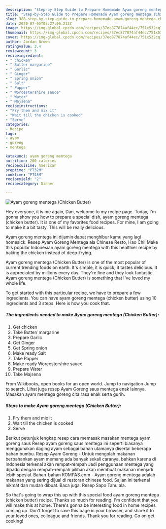 ```yaml
---
description: "Step-by-Step Guide to Prepare Homemade Ayam goreng mentega (Chicken Butter)"
title: "Step-by-Step Guide to Prepare Homemade Ayam goreng mentega (Chicken Butter)"
slug: 388-step-by-step-guide-to-prepare-homemade-ayam-goreng-mentega-chicken-butter
date: 2020-07-05T03:27:06.213Z
image: https://img-global.cpcdn.com/recipes/37ec877874af44ec/751x532cq70/ayam-goreng-mentega-chicken-butter-recipe-main-photo.jpg
thumbnail: https://img-global.cpcdn.com/recipes/37ec877874af44ec/751x532cq70/ayam-goreng-mentega-chicken-butter-recipe-main-photo.jpg
cover: https://img-global.cpcdn.com/recipes/37ec877874af44ec/751x532cq70/ayam-goreng-mentega-chicken-butter-recipe-main-photo.jpg
author: Jordan Brown
ratingvalue: 3.4
reviewcount: 3
recipeingredient:
- " chicken"
- " Butter margarine"
- " Garlic"
- " Ginger"
- " Spring onion"
- " Salt"
- " Papper"
- " Worcestershire sauce"
- " Water"
- " Majsena"
recipeinstructions:
- "Fry them and mix it"
- "Wait till the chicken is cooked"
- "Serve"
categories:
- Recipe
tags:
- ayam
- goreng
- mentega

katakunci: ayam goreng mentega 
nutrition: 200 calories
recipecuisine: American
preptime: "PT32M"
cooktime: "PT48M"
recipeyield: "2"
recipecategory: Dinner

---
```



![Ayam goreng mentega (Chicken Butter)](https://img-global.cpcdn.com/recipes/37ec877874af44ec/751x532cq70/ayam-goreng-mentega-chicken-butter-recipe-main-photo.jpg)

Hey everyone, it is me again, Dan, welcome to my recipe page. Today, I'm gonna show you how to prepare a special dish, ayam goreng mentega (chicken butter). It is one of my favorites food recipes. For mine, I am going to make it a bit tasty. This will be really delicious.

Ayam goreng mentega ini dijamin dapat menghibur kamu yang lagi homesick. Resep Ayam Goreng Mentega ala Chinese Resto, Hao Chi! Make this popular Indonesian ayam goreng mentega with this healthier recipe by baking the chicken instead of deep-frying.

Ayam goreng mentega (Chicken Butter) is one of the most popular of current trending foods on earth. It's simple, it is quick, it tastes delicious. It is appreciated by millions every day. They're fine and they look fantastic. Ayam goreng mentega (Chicken Butter) is something that I've loved my whole life.


To get started with this particular recipe, we have to prepare a few ingredients. You can have ayam goreng mentega (chicken butter) using 10 ingredients and 3 steps. Here is how you cook that.

<!--inarticleads1-->

##### The ingredients needed to make Ayam goreng mentega (Chicken Butter):

1. Get  chicken
1. Take  Butter/ margarine
1. Prepare  Garlic
1. Get  Ginger
1. Get  Spring onion
1. Make ready  Salt
1. Take  Papper
1. Make ready  Worcestershire sauce
1. Prepare  Water
1. Take  Majsena


From Wikibooks, open books for an open world. Jump to navigation Jump to search. Lihat juga resep Ayam Goreng saus mentega enak lainnya. Masakan ayam mentega goreng cita rasa enak serta gurih. 

<!--inarticleads2-->

##### Steps to make Ayam goreng mentega (Chicken Butter):

1. Fry them and mix it
1. Wait till the chicken is cooked
1. Serve


Berikut petunjuk lengkap resep cara memasak masakan mentega ayam goreng saus Resep ayam goreng saus mentega ini seperti biasanya menggunakan daging ayam sebagai bahan utamanya disertai beberapa bahan bumbu. Resep Ayam Goreng - Untuk mengolah makanan berbahankan ayam memang ada banyak sekali caranya, bahkan karena di Indonesia terkenal akan rempat-rempah Jadi penggunaan mentega yang dipadu dengan rempah-rempah pilihan akan membuat makanan menjadi lebih spesial. Bahan-bahan KOMPAS.com - Ayam goreng mentega adalah makanan yang sering dijual di restoran chinese food. Sajian ini terkenal nikmat dan mudah dibuat. Baca juga: Resep Sapo Tahu ala. 

So that's going to wrap this up with this special food ayam goreng mentega (chicken butter) recipe. Thanks so much for reading. I'm confident that you will make this at home. There's gonna be interesting food in home recipes coming up. Don't forget to save this page in your browser, and share it to your loved ones, colleague and friends. Thank you for reading. Go on get cooking!
